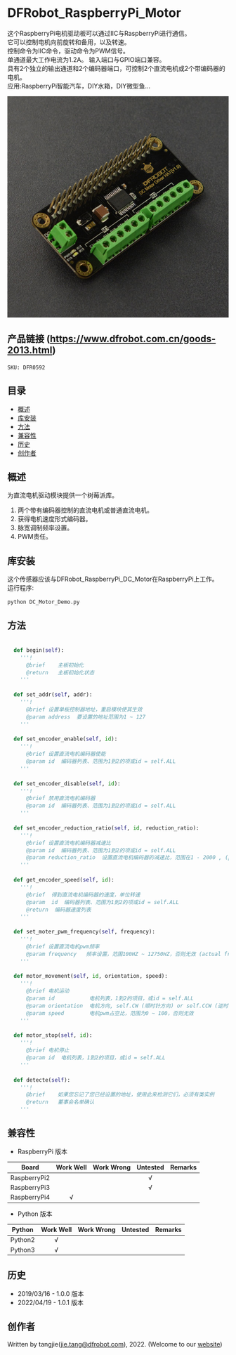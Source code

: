 # DFRobot_RaspberryPi_Motor

这个RaspberryPi电机驱动板可以通过IIC与RaspberryPi进行通信。 <br>
它可以控制电机向前旋转和备用，以及转速。 <br>
控制命令为IIC命令，驱动命令为PWM信号。 <br>
单通道最大工作电流为1.2A。 输入端口与GPIO端口兼容。 <br>
具有2个独立的输出通道和2个编码器端口，可控制2个直流电机或2个带编码器的电机。 <br>
应用:RaspberryPi智能汽车，DIY水箱，DIY微型鱼… <br> 

![产品实物图](./resources/images/DFR0592.png)

## 产品链接 (https://www.dfrobot.com.cn/goods-2013.html)
    SKU: DFR0592


## 目录

* [概述](#概述)
* [库安装](#库安装)
* [方法](#方法)
* [兼容性](#兼容性)
* [历史](#历史)
* [创作者](#创作者)

## 概述

为直流电机驱动模块提供一个树莓派库。  <br>
1.  两个带有编码器控制的直流电机或普通直流电机。<br> 
2.  获得电机速度形式编码器。 <br>
3. 脉宽调制频率设置。 <br>
4.  PWM责任。<br>

## 库安装

这个传感器应该与DFRobot_RaspberryPi_DC_Motor在RaspberryPi上工作。 <br>
运行程序:
```
python DC_Motor_Demo.py
```

## 方法

```python

  def begin(self):
    '''!
      @brief    主板初始化
      @return   主板初始化状态
    '''

  def set_addr(self, addr):
    '''!
      @brief 设置单板控制器地址，重启模块使其生效  
      @param address  要设置的地址范围为1 ~ 127
    '''

  def set_encoder_enable(self, id):
    '''!
      @brief 设置直流电机编码器使能
      @param id  编码器列表、范围为1到2的项或id = self.ALL
    '''
  
  def set_encoder_disable(self, id):
    '''!
      @brief 禁用直流电机编码器
      @param id  编码器列表、范围为1到2的项或id = self.ALL
    '''

  def set_encoder_reduction_ratio(self, id, reduction_ratio):
    '''!
      @brief 设置直流电机编码器减速比
      @param id  编码器列表、范围为1到2的项或id = self.ALL
      @param reduction_ratio  设置直流电机编码器的减速比，范围在1 - 2000 , (pulse per circle) = 16 * reduction_ratio * 2
    '''

  def get_encoder_speed(self, id):
    '''!
      @brief  得到直流电机编码器的速度，单位转速
      @param  id  编码器列表、范围为1到2的项或id = self.ALL
      @return  编码器速度列表
    '''

  def set_moter_pwm_frequency(self, frequency):
    '''!
      @brief 设置直流电机pwm频率
      @param frequency   频率设置，范围100HZ ~ 12750HZ，否则无效 (actual frequency) = frequency - (frequency % 50)
    '''

  def motor_movement(self, id, orientation, speed):
    '''!
      @brief 电机运动
      @param id           电机列表，1到2的项目，或id = self.ALL
      @param orientation  电机方向, self.CW (顺时针方向) or self.CCW (逆时针方向)
      @param speed        电机pwm占空比，范围为0 ~ 100，否则无效  
    '''

  def motor_stop(self, id):
    '''!
      @brief 电机停止
      @param id  电机列表，1到2的项目，或id = self.ALL
    '''

  def detecte(self):
    '''!
      @brief    如果您忘记了您已经设置的地址，使用此来检测它们，必须有类实例  
      @return   董事会名单确认
    '''

```

## 兼容性

* RaspberryPi 版本

| Board        | Work Well | Work Wrong | Untested | Remarks |
| ------------ | :-------: | :--------: | :------: | ------- |
| RaspberryPi2 |           |            |    √     |         |
| RaspberryPi3 |           |            |    √     |         |
| RaspberryPi4 |     √     |            |          |         |

* Python 版本

| Python  | Work Well | Work Wrong | Untested | Remarks |
| ------- | :-------: | :--------: | :------: | ------- |
| Python2 |     √     |            |          |         |
| Python3 |     √     |            |          |         |


## 历史

- 2019/03/16 - 1.0.0 版本
- 2022/04/19 - 1.0.1 版本


## 创作者

Written by tangjie(jie.tang@dfrobot.com), 2022. (Welcome to our [website](https://www.dfrobot.com/))
